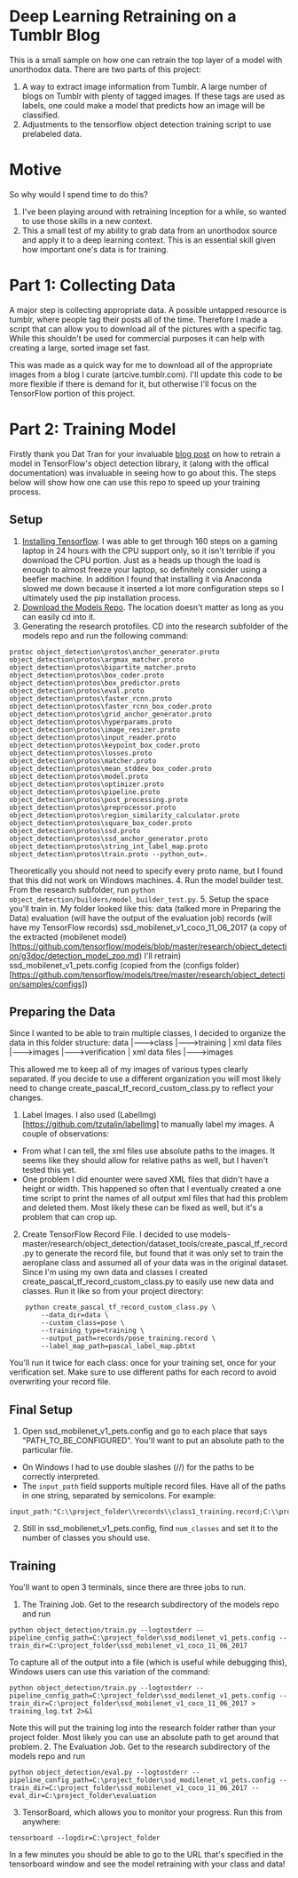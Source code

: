 # Deep Learning Retraining on a Tumblr Blog

This is a small sample on how one can retrain the top layer of a model with unorthodox data. There are two parts of this project:
 1. A way to extract image information from Tumblr. A large number of blogs on Tumblr with plenty of tagged images. If these tags are used as labels, one could make a model that predicts how an image will be classified.
 2. Adjustments to the tensorflow object detection training script to use prelabeled data.

# Motive

So why would I spend time to do this?
1. I've been playing around with retraining Inception for a while, so wanted to use those skills in a new context.
2. This a small test of my ability to grab data from an unorthodox source and apply it to a deep learning context. This is an essential skill given how important one's data is for training.

# Part 1: Collecting Data
A major step is collecting appropriate data. A possible untapped resource is tumblr, where people tag their posts all of the time. Therefore I made a script that can allow you to download all of the pictures with a specific tag. While this shouldn't be used for commercial purposes it can help with creating a large, sorted image set fast.

This was made as a quick way for me to download all of the appropriate images from a blog I curate (artcive.tumblr.com). I'll update this code to be more flexible if there is demand for it, but otherwise I'll focus on the TensorFlow portion of this project.

# Part 2: Training Model
Firstly thank you Dat Tran for your invaluable [blog post](https://towardsdatascience.com/how-to-train-your-own-object-detector-with-tensorflows-object-detector-api-bec72ecfe1d9) on how to retrain a model in TensorFlow's object detection library, it (along with the offical documentation) was invaluable in seeing how to go about this. The steps below will show how one can use this repo to speed up your training process.

## Setup
1. [Installing Tensorflow](https://www.tensorflow.org/install/install_windows). I was able to get through 160 steps on a gaming laptop in 24 hours with the CPU support only, so it isn't terrible if you download the CPU portion. Just as a heads up though the load is enough to almost freeze your laptop, so definitely consider using a beefier machine. In addition I found that installing it via Anaconda slowed me down because it inserted a lot more configuration steps so I ultimately used the pip installation process.
2. [Download the Models Repo](https://github.com/tensorflow/models). The location doesn't matter as long as you can easily cd into it.
3. Generating the research protofiles. CD into the research subfolder of the models repo and run the following command:
```
protoc object_detection\protos\anchor_generator.proto object_detection\protos\argmax_matcher.proto object_detection\protos\bipartite_matcher.proto object_detection\protos\box_coder.proto object_detection\protos\box_predictor.proto object_detection\protos\eval.proto object_detection\protos\faster_rcnn.proto object_detection\protos\faster_rcnn_box_coder.proto object_detection\protos\grid_anchor_generator.proto object_detection\protos\hyperparams.proto object_detection\protos\image_resizer.proto object_detection\protos\input_reader.proto object_detection\protos\keypoint_box_coder.proto object_detection\protos\losses.proto object_detection\protos\matcher.proto object_detection\protos\mean_stddev_box_coder.proto object_detection\protos\model.proto object_detection\protos\optimizer.proto object_detection\protos\pipeline.proto object_detection\protos\post_processing.proto object_detection\protos\preprocessor.proto object_detection\protos\region_similarity_calculator.proto object_detection\protos\square_box_coder.proto object_detection\protos\ssd.proto object_detection\protos\ssd_anchor_generator.proto object_detection\protos\string_int_label_map.proto object_detection\protos\train.proto --python_out=.
```
Theoretically you should not need to specify every proto name, but I found that this did not work on Windows machines.
4. Run the model builder test. From the research subfolder, run `python object_detection/builders/model_builder_test.py`.
5. Setup the space you'll train in. My folder looked like this:
 data (talked more in Preparing the Data)
 evaluation (will have the output of the evaluation job)
 records (will have my TensorFlow records)
 ssd_mobilenet_v1_coco_11_06_2017 (a copy of the extracted (mobilenet model)[https://github.com/tensorflow/models/blob/master/research/object_detection/g3doc/detection_model_zoo.md) I'll retrain)
 ssd_mobilenet_v1_pets.config (copied from the (configs folder)[https://github.com/tensorflow/models/tree/master/research/object_detection/samples/configs])

## Preparing the Data
Since I wanted to be able to train multiple classes, I decided to organize the data in this folder structure:
 data
  |--->class
        |--->training
             | xml data files
             |--->images
        |--->verification
             | xml data files
             |--->images

This allowed me to keep all of my images of various types clearly separated. If you decide to use a different organization you will most likely need to change create_pascal_tf_record_custom_class.py to reflect your changes.

1. Label Images. I also used (LabelImg)[https://github.com/tzutalin/labelImg] to manually label my images. A couple of observations:
* From what I can tell, the xml files use absolute paths to the images. It seems like they should allow for relative paths as well, but I haven't tested this yet.
* One problem I did enounter were saved XML files that didn't have a height or width. This happened so often that I eventually created a one time script to print the names of all output xml files that had this problem and deleted them. Most likely these can be fixed as well, but it's a problem that can crop up.
2. Create TensorFlow Record File. I decided to use models-master/research/object_detection/dataset_tools/create_pascal_tf_record.py to generate the record file, but found that it was only set to train the aeroplane class and assumed all of your data was in the original dataset. Since I'm using my own data and classes I created create_pascal_tf_record_custom_class.py to easily use new data and classes. Run it like so from your project directory:
```
    python create_pascal_tf_record_custom_class.py \
        --data_dir=data \
        --custom_class=pose \
        --training_type=training \
        --output_path=records/pose_training.record \
        --label_map_path=pascal_label_map.pbtxt
```
You'll run it twice for each class: once for your training set, once for your verification set. Make sure to use different paths for each record to avoid overwriting your record file.

## Final Setup
1. Open ssd_mobilenet_v1_pets.config and go to each place that says "PATH_TO_BE_CONFIGURED". You'll want to put an absolute path to the particular file.
* On Windows I had to use double slashes (//) for the paths to be correctly interpreted.
* The `input_path` field supports multiple record files. Have all of the paths in one string, separated by semicolons. For example: 
```
input_path:"C:\\project_folder\\records\\class1_training.record;C:\\project_folder\\records\\class2_training.record"
```
2. Still in ssd_mobilenet_v1_pets.config, find `num_classes` and set it to the number of classes you should use.

## Training
You'll want to open 3 terminals, since there are three jobs to run.
1. The Training Job. Get to the research subdirectory of the models repo and run
```
python object_detection/train.py --logtostderr --pipeline_config_path=C:\project_folder\ssd_modilenet_v1_pets.config --train_dir=C:\project_folder\ssd_mobilenet_v1_coco_11_06_2017
```
To capture all of the output into a file (which is useful while debugging this), Windows users can use this variation of the command:
```
python object_detection/train.py --logtostderr --pipeline_config_path=C:\project_folder\ssd_modilenet_v1_pets.config --train_dir=C:\project_folder\ssd_mobilenet_v1_coco_11_06_2017 > training_log.txt 2>&1 
```
Note this will put the training log into the research folder rather than your project folder. Most likely you can use an absolute path to get around that problem.
2. The Evaluation Job. Get to the research subdirectory of the models repo and run
```
python object_detection/eval.py --logtostderr --pipeline_config_path=C:\project_folder\ssd_modilenet_v1_pets.config --train_dir=C:\project_folder\ssd_mobilenet_v1_coco_11_06_2017 --eval_dir=C:\project_folder\evaluation
```
3. TensorBoard, which allows you to monitor your progress. Run this from anywhere:
```
tensorboard --logdir=C:\project_folder
```

In a few minutes you should be able to go to the URL that's specified in the tensorboard window and see the model retraining with your class and data!

